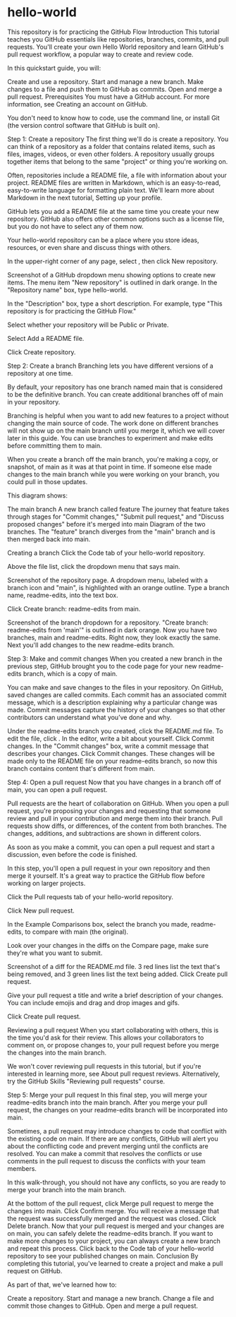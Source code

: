 # hello-world
This repository is for practicing the GitHub Flow
Introduction
This tutorial teaches you GitHub essentials like repositories, branches, commits, and pull requests. You'll create your own Hello World repository and learn GitHub's pull request workflow, a popular way to create and review code.

In this quickstart guide, you will:

Create and use a repository.
Start and manage a new branch.
Make changes to a file and push them to GitHub as commits.
Open and merge a pull request.
Prerequisites
You must have a GitHub account. For more information, see Creating an account on GitHub.

You don't need to know how to code, use the command line, or install Git (the version control software that GitHub is built on).

Step 1: Create a repository
The first thing we'll do is create a repository. You can think of a repository as a folder that contains related items, such as files, images, videos, or even other folders. A repository usually groups together items that belong to the same "project" or thing you're working on.

Often, repositories include a README file, a file with information about your project. README files are written in Markdown, which is an easy-to-read, easy-to-write language for formatting plain text. We'll learn more about Markdown in the next tutorial, Setting up your profile.

GitHub lets you add a README file at the same time you create your new repository. GitHub also offers other common options such as a license file, but you do not have to select any of them now.

Your hello-world repository can be a place where you store ideas, resources, or even share and discuss things with others.

In the upper-right corner of any page, select , then click New repository.

Screenshot of a GitHub dropdown menu showing options to create new items. The menu item "New repository" is outlined in dark orange.
In the "Repository name" box, type hello-world.

In the "Description" box, type a short description. For example, type "This repository is for practicing the GitHub Flow."

Select whether your repository will be Public or Private.

Select Add a README file.

Click Create repository.

Step 2: Create a branch
Branching lets you have different versions of a repository at one time.

By default, your repository has one branch named main that is considered to be the definitive branch. You can create additional branches off of main in your repository.

Branching is helpful when you want to add new features to a project without changing the main source of code. The work done on different branches will not show up on the main branch until you merge it, which we will cover later in this guide. You can use branches to experiment and make edits before committing them to main.

When you create a branch off the main branch, you're making a copy, or snapshot, of main as it was at that point in time. If someone else made changes to the main branch while you were working on your branch, you could pull in those updates.

This diagram shows:

The main branch
A new branch called feature
The journey that feature takes through stages for "Commit changes," "Submit pull request," and "Discuss proposed changes" before it's merged into main
Diagram of the two branches. The "feature" branch diverges from the "main" branch and is then merged back into main.

Creating a branch
Click the Code tab of your hello-world repository.

Above the file list, click the dropdown menu that says main.

Screenshot of the repository page. A dropdown menu, labeled with a branch icon and "main", is highlighted with an orange outline.
Type a branch name, readme-edits, into the text box.

Click Create branch: readme-edits from main.

Screenshot of the branch dropdown for a repository. "Create branch: readme-edits from 'main'" is outlined in dark orange.
Now you have two branches, main and readme-edits. Right now, they look exactly the same. Next you'll add changes to the new readme-edits branch.

Step 3: Make and commit changes
When you created a new branch in the previous step, GitHub brought you to the code page for your new readme-edits branch, which is a copy of main.

You can make and save changes to the files in your repository. On GitHub, saved changes are called commits. Each commit has an associated commit message, which is a description explaining why a particular change was made. Commit messages capture the history of your changes so that other contributors can understand what you’ve done and why.

Under the readme-edits branch you created, click the README.md file.
To edit the file, click .
In the editor, write a bit about yourself.
Click Commit changes.
In the "Commit changes" box, write a commit message that describes your changes.
Click Commit changes.
These changes will be made only to the README file on your readme-edits branch, so now this branch contains content that's different from main.

Step 4: Open a pull request
Now that you have changes in a branch off of main, you can open a pull request.

Pull requests are the heart of collaboration on GitHub. When you open a pull request, you're proposing your changes and requesting that someone review and pull in your contribution and merge them into their branch. Pull requests show diffs, or differences, of the content from both branches. The changes, additions, and subtractions are shown in different colors.

As soon as you make a commit, you can open a pull request and start a discussion, even before the code is finished.

In this step, you'll open a pull request in your own repository and then merge it yourself. It's a great way to practice the GitHub flow before working on larger projects.

Click the Pull requests tab of your hello-world repository.

Click New pull request.

In the Example Comparisons box, select the branch you made, readme-edits, to compare with main (the original).

Look over your changes in the diffs on the Compare page, make sure they're what you want to submit.

Screenshot of a diff for the README.md file. 3 red lines list the text that's being removed, and 3 green lines list the text being added.
Click Create pull request.

Give your pull request a title and write a brief description of your changes. You can include emojis and drag and drop images and gifs.

Click Create pull request.

Reviewing a pull request
When you start collaborating with others, this is the time you'd ask for their review. This allows your collaborators to comment on, or propose changes to, your pull request before you merge the changes into the main branch.

We won't cover reviewing pull requests in this tutorial, but if you're interested in learning more, see About pull request reviews. Alternatively, try the GitHub Skills "Reviewing pull requests" course.

Step 5: Merge your pull request
In this final step, you will merge your readme-edits branch into the main branch. After you merge your pull request, the changes on your readme-edits branch will be incorporated into main.

Sometimes, a pull request may introduce changes to code that conflict with the existing code on main. If there are any conflicts, GitHub will alert you about the conflicting code and prevent merging until the conflicts are resolved. You can make a commit that resolves the conflicts or use comments in the pull request to discuss the conflicts with your team members.

In this walk-through, you should not have any conflicts, so you are ready to merge your branch into the main branch.

At the bottom of the pull request, click Merge pull request to merge the changes into main.
Click Confirm merge. You will receive a message that the request was successfully merged and the request was closed.
Click Delete branch. Now that your pull request is merged and your changes are on main, you can safely delete the readme-edits branch. If you want to make more changes to your project, you can always create a new branch and repeat this process.
Click back to the Code tab of your hello-world repository to see your published changes on main.
Conclusion
By completing this tutorial, you've learned to create a project and make a pull request on GitHub.

As part of that, we've learned how to:

Create a repository.
Start and manage a new branch.
Change a file and commit those changes to GitHub.
Open and merge a pull request.
